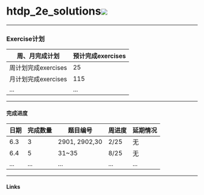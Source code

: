 # htdp_2e_solutions<img src="https://img.shields.io/badge/htdp-solutions-blue"> 

---------------------------------------------------------

### Exercise计划

| 周、月完成计划      | 预计完成exercises |
| ------------------- | ----------------- |
| 周计划完成exercises | 25                |
| 月计划完成exercises | 115               |
| ...                 | ...               |



--------------------------------------------------------------------------------------

#### 完成进度

| 日期 | 完成数量 | 题目编号 | 周进度 | 延期情况 |
| ---- | -------- | -------- | -------- | -------- |
| 6.3  | 3        | 2901, 2902,30 | 2/25 | 无 |
| 6.4  | 5         |31~35    |8/25    |无    |
| ... | ... | ... | ... | ... |

----------------------------------------------------------------

#### Links

[htdp_2e]: https://htdp.org/2019-02-24/	"htdp"

